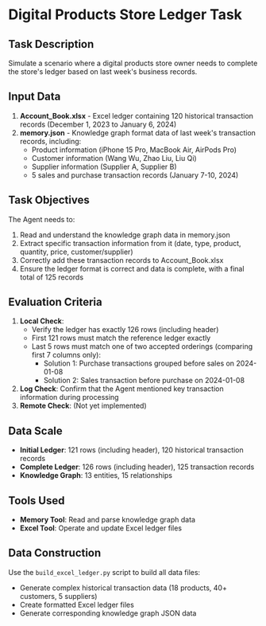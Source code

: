 # Digital Products Store Ledger Task

## Task Description
Simulate a scenario where a digital products store owner needs to complete the store's ledger based on last week's business records.

## Input Data
1. **Account_Book.xlsx** - Excel ledger containing 120 historical transaction records (December 1, 2023 to January 6, 2024)
2. **memory.json** - Knowledge graph format data of last week's transaction records, including:
   - Product information (iPhone 15 Pro, MacBook Air, AirPods Pro)
   - Customer information (Wang Wu, Zhao Liu, Liu Qi)
   - Supplier information (Supplier A, Supplier B)
   - 5 sales and purchase transaction records (January 7-10, 2024)

## Task Objectives
The Agent needs to:
1. Read and understand the knowledge graph data in memory.json
2. Extract specific transaction information from it (date, type, product, quantity, price, customer/supplier)
3. Correctly add these transaction records to Account_Book.xlsx
4. Ensure the ledger format is correct and data is complete, with a final total of 125 records

## Evaluation Criteria
1. **Local Check**:
   - Verify the ledger has exactly 126 rows (including header)
   - First 121 rows must match the reference ledger exactly
   - Last 5 rows must match one of two accepted orderings (comparing first 7 columns only):
     - Solution 1: Purchase transactions grouped before sales on 2024-01-08
     - Solution 2: Sales transaction before purchase on 2024-01-08
2. **Log Check**: Confirm that the Agent mentioned key transaction information during processing
3. **Remote Check**: (Not yet implemented)

## Data Scale
- **Initial Ledger**: 121 rows (including header), 120 historical transaction records
- **Complete Ledger**: 126 rows (including header), 125 transaction records
- **Knowledge Graph**: 13 entities, 15 relationships

## Tools Used
- **Memory Tool**: Read and parse knowledge graph data
- **Excel Tool**: Operate and update Excel ledger files

## Data Construction
Use the `build_excel_ledger.py` script to build all data files:
- Generate complex historical transaction data (18 products, 40+ customers, 5 suppliers)
- Create formatted Excel ledger files
- Generate corresponding knowledge graph JSON data 